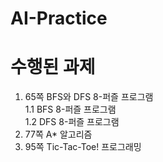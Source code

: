 # AI-Practice

# 수행된 과제
1. 65쪽 BFS와 DFS 8-퍼즐 프로그램
   <br>1.1 BFS 8-퍼즐 프로그램
   <br>1.2 DFS 8-퍼즐 프로그램
2. 77쪽 A* 알고리즘 
3. 95쪽 Tic-Tac-Toe! 프로그래밍

